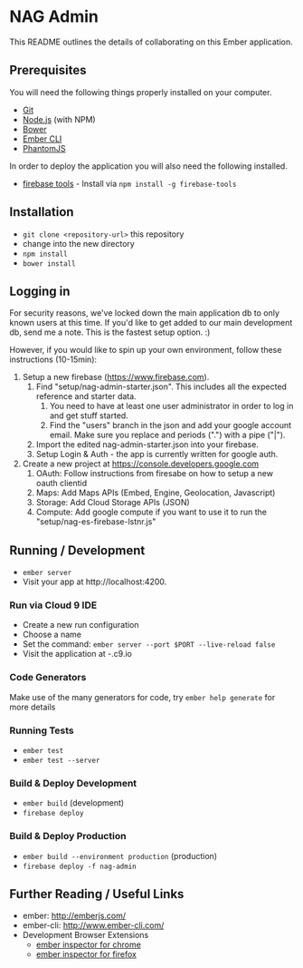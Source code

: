 # NAG Admin

This README outlines the details of collaborating on this Ember application.

## Prerequisites

You will need the following things properly installed on your computer.

* [Git](http://git-scm.com/)
* [Node.js](http://nodejs.org/) (with NPM)
* [Bower](http://bower.io/)
* [Ember CLI](http://www.ember-cli.com/)
* [PhantomJS](http://phantomjs.org/)

In order to deploy the application you will also need the following installed.

* [firebase tools](http://firebase.com) - Install via `npm install -g firebase-tools`

## Installation

* `git clone <repository-url>` this repository
* change into the new directory
* `npm install`
* `bower install`

## Logging in
For security reasons, we've locked down the main application db to only known users at 
this time. If you'd like to get added to our main development db, send me a note. This
is the fastest setup option. :) 

However, if you would like to spin up your own environment, follow these instructions (10-15min):
1. Setup a new firebase (https://www.firebase.com).
    1. Find "setup/nag-admin-starter.json". This includes all the expected reference and starter data.
        1. You need to have at least one user administrator in order to log in and get stuff started.
        2. Find the "users" branch in the json and add your google account email. Make sure you replace and periods (".") with a pipe ("|").
    2. Import the edited nag-admin-starter.json into your firebase.
    3. Setup Login & Auth - the app is currently written for google auth.
2. Create a new project at https://console.developers.google.com
    1. OAuth: Follow instructions from firesabe on how to setup a new oauth clientid
    2. Maps: Add Maps APIs (Embed, Engine, Geolocation, Javascript)
    3. Storage: Add Cloud Storage APIs (JSON)
    4. Compute: Add google compute if you want to use it to run the "setup/nag-es-firebase-lstnr.js"

## Running / Development

* `ember server`
* Visit your app at http://localhost:4200.

### Run via Cloud 9 IDE

* Create a new run configuration
* Choose a name
* Set the command: `ember server --port $PORT --live-reload false`
* Visit the application at <workspace-name>-<user-name>.c9.io

### Code Generators

Make use of the many generators for code, try `ember help generate` for more details

### Running Tests

* `ember test`
* `ember test --server`

### Build & Deploy Development

* `ember build` (development)
* `firebase deploy`

### Build & Deploy Production

* `ember build --environment production` (production)
* `firebase deploy -f nag-admin`




## Further Reading / Useful Links

* ember: http://emberjs.com/
* ember-cli: http://www.ember-cli.com/
* Development Browser Extensions
  * [ember inspector for chrome](https://chrome.google.com/webstore/detail/ember-inspector/bmdblncegkenkacieihfhpjfppoconhi)
  * [ember inspector for firefox](https://addons.mozilla.org/en-US/firefox/addon/ember-inspector/)